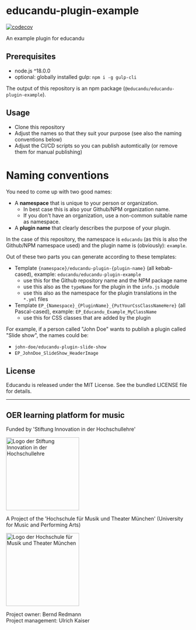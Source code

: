 # educandu-plugin-example

[![codecov](https://codecov.io/gh/educandu/educandu-plugin-example/branch/main/graph/badge.svg)](https://codecov.io/gh/educandu/educandu-plugin-example)

An example plugin for educandu

## Prerequisites

* node.js ^18.0.0
* optional: globally installed gulp: `npm i -g gulp-cli`

The output of this repository is an npm package (`@educandu/educandu-plugin-example`).

## Usage

* Clone this repository
* Adjust the names so that they suit your purpose (see also the naming conventions below)
* Adjust the CI/CD scripts so you can publish automtically (or remove them for manual publishing)

# Naming conventions

You need to come up with two good names:

* A **namespace** that is unique to your person or organization.
  * In best case this is also your Github/NPM organization name.
  * If you don't have an organization, use a non-common suitable name as namespace.
* A **plugin name** that clearly describes the purpose of your plugin.

In the case of this repository, the namespace is `educandu` (as this is also the Github/NPM namespace used) and the plugin name is (obviously): `example`.

Out of these two parts you can generate according to these templates:

* Template `{namespace}/educandu-plugin-{plugin-name}` (all kebab-cased), example: `educandu/educandu-plugin-example`
  * use this for the Github repository name and the NPM package name
  * use this also as the `typeName` for the plugin in the `info.js` module
  * use this also as the namespace for the plugin translations in the `*.yml` files
* Template `EP_{Namespace}_{PluginName}_{PutYourCssClassNameHere}` (all Pascal-cased), example: `EP_Educandu_Example_MyClassName`
  * use this for CSS classes that are added by the plugin

For example, if a person called "John Doe" wants to publish a plugin called "Slide show", the names could be:

* `john-doe/educandu-plugin-slide-show`
* `EP_JohnDoe_SlideShow_HeaderImage`

## License

Educandu is released under the MIT License. See the bundled LICENSE file for details.

---

## OER learning platform for music

Funded by 'Stiftung Innovation in der Hochschullehre'

<img src="https://stiftung-hochschullehre.de/wp-content/uploads/2020/07/logo_stiftung_hochschullehre_screenshot.jpg)" alt="Logo der Stiftung Innovation in der Hochschullehre" width="200"/>

A Project of the 'Hochschule für Musik und Theater München' (University for Music and Performing Arts)

<img src="https://upload.wikimedia.org/wikipedia/commons/d/d8/Logo_Hochschule_f%C3%BCr_Musik_und_Theater_M%C3%BCnchen_.png" alt="Logo der Hochschule für Musik und Theater München" width="200"/>

Project owner: Bernd Redmann\
Project management: Ulrich Kaiser
